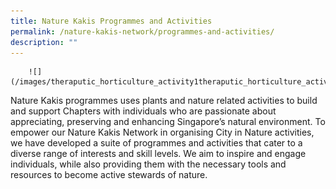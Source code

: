 ```yaml
---
title: Nature Kakis Programmes and Activities
permalink: /nature-kakis-network/programmes-and-activities/
description: ""
---
```

<section>
	<p>

		![](/images/theraputic_horticulture_activity1theraputic_horticulture_activity1.png)

Nature Kakis programmes uses plants and nature related activities to build and support Chapters with individuals who are passionate about appreciating, preserving and enhancing Singapore’s natural environment. To empower our Nature Kakis Network in organising City in Nature activities, we have developed a suite of programmes and activities&nbsp;that cater to a diverse range of interests and skill levels. We aim to inspire and engage individuals, while also providing them with the necessary tools and resources to become active stewards of nature.</p></section>